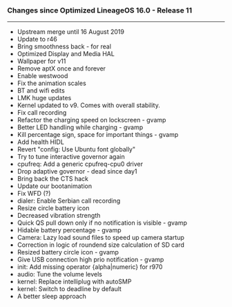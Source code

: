 ### Changes since Optimized LineageOS 16.0 - Release 11

---------------------------------------------------
* Upstream merge until 16 August 2019
* Update to r46
* Bring smoothness back - for real
* Optimized Display and Media HAL
* Wallpaper for v11
* Remove aptX once and forever
* Enable westwood
* Fix the animation scales
* BT and wifi edits
* LMK huge updates
* Kernel updated to v9. Comes with overall stability.
* Fix call recording
* Refactor the charging speed on lockscreen - gvamp
* Better LED handling while charging - gvamp
* Kill percentage sign, space for important things - gvamp
* Add health HIDL
* Revert "config: Use Ubuntu font globally" 
* Try to tune interactive governor again
* cpufreq: Add a generic cpufreq-cpu0 driver
* Drop adaptive governor - dead since day1
* Bring back the CTS hack
* Update our bootanimation
* Fix WFD (?)
* dialer: Enable Serbian call recording
* Resize circle battery icon
* Decreased vibration strength
* Quick QS pull down only if no notification is visible - gvamp
* Hidable battery percentage - gvamp
* Camera: Lazy load sound files to speed up camera startup 
* Correction in logic of roundend size calculation of SD card
* Resized battery circle icon - gvamp
* Give USB connection high prio notification - gvamp
* init: Add missing operator {alpha|numeric} for r970
* audio: Tune the volume levels
* kernel: Replace intelliplug with autoSMP
* kernel: Switch to deadline by default
* A better sleep approach
